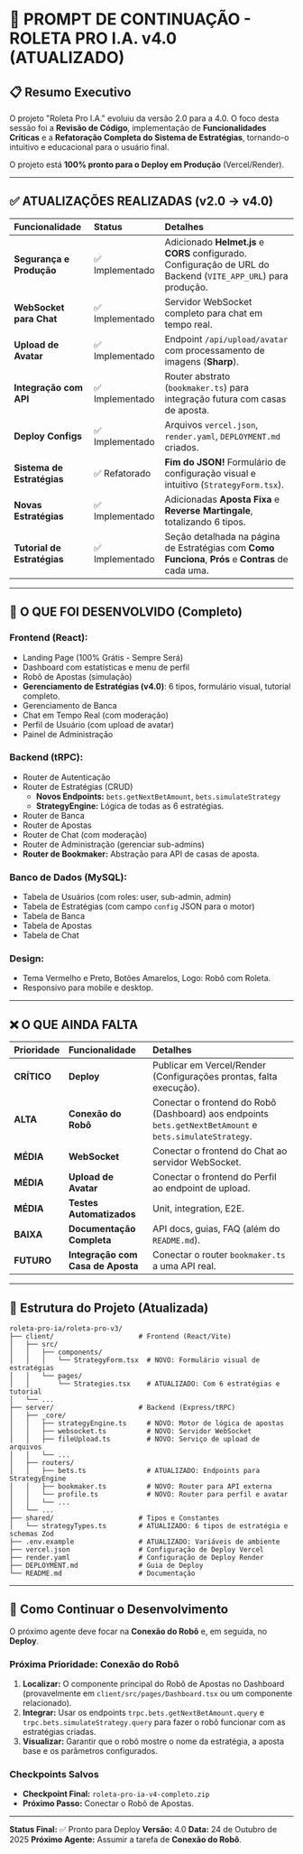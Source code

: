 # 🎰 PROMPT DE CONTINUAÇÃO - ROLETA PRO I.A. v4.0 (ATUALIZADO)

## 📋 Resumo Executivo

O projeto "Roleta Pro I.A." evoluiu da versão 2.0 para a 4.0. O foco desta sessão foi a **Revisão de Código**, implementação de **Funcionalidades Críticas** e a **Refatoração Completa do Sistema de Estratégias**, tornando-o intuitivo e educacional para o usuário final.

O projeto está **100% pronto para o Deploy em Produção** (Vercel/Render).

---

## ✅ ATUALIZAÇÕES REALIZADAS (v2.0 -> v4.0)

| Funcionalidade | Status | Detalhes |
| :--- | :--- | :--- |
| **Segurança e Produção** | ✅ Implementado | Adicionado **Helmet.js** e **CORS** configurado. Configuração de URL do Backend (`VITE_APP_URL`) para produção. |
| **WebSocket para Chat** | ✅ Implementado | Servidor WebSocket completo para chat em tempo real. |
| **Upload de Avatar** | ✅ Implementado | Endpoint `/api/upload/avatar` com processamento de imagens (**Sharp**). |
| **Integração com API** | ✅ Implementado | Router abstrato (`bookmaker.ts`) para integração futura com casas de aposta. |
| **Deploy Configs** | ✅ Implementado | Arquivos `vercel.json`, `render.yaml`, `DEPLOYMENT.md` criados. |
| **Sistema de Estratégias** | ✅ Refatorado | **Fim do JSON!** Formulário de configuração visual e intuitivo (`StrategyForm.tsx`). |
| **Novas Estratégias** | ✅ Implementado | Adicionadas **Aposta Fixa** e **Reverse Martingale**, totalizando 6 tipos. |
| **Tutorial de Estratégias** | ✅ Implementado | Seção detalhada na página de Estratégias com **Como Funciona**, **Prós** e **Contras** de cada uma. |

---

## 🎯 O QUE FOI DESENVOLVIDO (Completo)

### Frontend (React):
- Landing Page (100% Grátis - Sempre Será)
- Dashboard com estatísticas e menu de perfil
- Robô de Apostas (simulação)
- **Gerenciamento de Estratégias (v4.0)**: 6 tipos, formulário visual, tutorial completo.
- Gerenciamento de Banca
- Chat em Tempo Real (com moderação)
- Perfil de Usuário (com upload de avatar)
- Painel de Administração

### Backend (tRPC):
- Router de Autenticação
- Router de Estratégias (CRUD)
    - **Novos Endpoints:** `bets.getNextBetAmount`, `bets.simulateStrategy`
    - **StrategyEngine:** Lógica de todas as 6 estratégias.
- Router de Banca
- Router de Apostas
- Router de Chat (com moderação)
- Router de Administração (gerenciar sub-admins)
- **Router de Bookmaker:** Abstração para API de casas de aposta.

### Banco de Dados (MySQL):
- Tabela de Usuários (com roles: user, sub-admin, admin)
- Tabela de Estratégias (com campo `config` JSON para o motor)
- Tabela de Banca
- Tabela de Apostas
- Tabela de Chat

### Design:
- Tema Vermelho e Preto, Botões Amarelos, Logo: Robô com Roleta.
- Responsivo para mobile e desktop.

---

## ❌ O QUE AINDA FALTA

| Prioridade | Funcionalidade | Detalhes |
| :--- | :--- | :--- |
| **CRÍTICO** | **Deploy** | Publicar em Vercel/Render (Configurações prontas, falta execução). |
| **ALTA** | **Conexão do Robô** | Conectar o frontend do Robô (Dashboard) aos endpoints `bets.getNextBetAmount` e `bets.simulateStrategy`. |
| **MÉDIA** | **WebSocket** | Conectar o frontend do Chat ao servidor WebSocket. |
| **MÉDIA** | **Upload de Avatar** | Conectar o frontend do Perfil ao endpoint de upload. |
| **MÉDIA** | **Testes Automatizados** | Unit, integration, E2E. |
| **BAIXA** | **Documentação Completa** | API docs, guias, FAQ (além do `README.md`). |
| **FUTURO** | **Integração com Casa de Aposta** | Conectar o router `bookmaker.ts` a uma API real. |

---

## 📁 Estrutura do Projeto (Atualizada)

```
roleta-pro-ia/roleta-pro-v3/
├── client/                     # Frontend (React/Vite)
│   ├── src/
│   │   ├── components/
│   │   │   └── StrategyForm.tsx  # NOVO: Formulário visual de estratégias
│   │   └── pages/
│   │       └── Strategies.tsx    # ATUALIZADO: Com 6 estratégias e tutorial
│   └── ...
├── server/                     # Backend (Express/tRPC)
│   ├── _core/
│   │   ├── strategyEngine.ts     # NOVO: Motor de lógica de apostas
│   │   ├── websocket.ts          # NOVO: Servidor WebSocket
│   │   ├── fileUpload.ts         # NOVO: Serviço de upload de arquivos
│   │   └── ...
│   ├── routers/
│   │   ├── bets.ts               # ATUALIZADO: Endpoints para StrategyEngine
│   │   ├── bookmaker.ts          # NOVO: Router para API externa
│   │   └── profile.ts            # NOVO: Router para perfil e avatar
│   │   └── ...
│   └── ...
├── shared/                     # Tipos e Constantes
│   └── strategyTypes.ts        # ATUALIZADO: 6 tipos de estratégia e schemas Zod
├── .env.example                # ATUALIZADO: Variáveis de ambiente
├── vercel.json                 # Configuração de Deploy Vercel
├── render.yaml                 # Configuração de Deploy Render
├── DEPLOYMENT.md               # Guia de Deploy
└── README.md                   # Documentação
```

---

## 🚀 Como Continuar o Desenvolvimento

O próximo agente deve focar na **Conexão do Robô** e, em seguida, no **Deploy**.

### **Próxima Prioridade: Conexão do Robô**

1.  **Localizar:** O componente principal do Robô de Apostas no Dashboard (provavelmente em `client/src/pages/Dashboard.tsx` ou um componente relacionado).
2.  **Integrar:** Usar os endpoints `trpc.bets.getNextBetAmount.query` e `trpc.bets.simulateStrategy.query` para fazer o robô funcionar com as estratégias criadas.
3.  **Visualizar:** Garantir que o robô mostre o nome da estratégia, a aposta base e os parâmetros configurados.

### **Checkpoints Salvos**

- **Checkpoint Final:** `roleta-pro-ia-v4-completo.zip`
- **Próximo Passo:** Conectar o Robô de Apostas.

---
**Status Final:** ✅ Pronto para Deploy
**Versão:** 4.0
**Data:** 24 de Outubro de 2025
**Próximo Agente:** Assumir a tarefa de **Conexão do Robô**.

